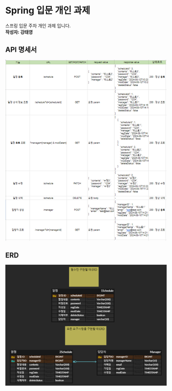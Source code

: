 # Spring 입문 개인 과제

스프링 입문 주차 개인 과제 입니다.<br>
**작성자: 강태영**<br>

## API 명세서
![](https://github.com/kty0602/SpringPj/blob/main/api%20%EB%98%90%20%EC%88%98%EC%A0%95.png)

## ERD
![](https://github.com/kty0602/SpringPj/blob/main/erd%EC%88%98%EC%A0%95.png)
